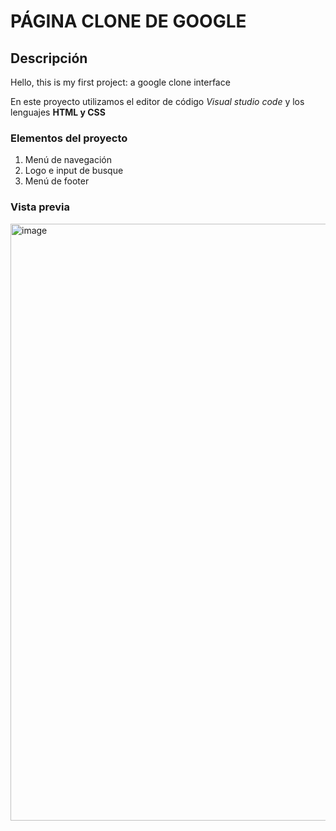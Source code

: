 # PÁGINA CLONE DE GOOGLE
## Descripción 
Hello, this is my first project: a google clone interface

En este proyecto utilizamos el editor de código *Visual studio code* y los lenguajes **HTML y CSS**

### Elementos del proyecto
<ol>
  <li>Menú de navegación</li>
  <li>Logo e input de busque</li>
  <li>Menú de footer</li>
</ol>

### Vista previa
<img width="955" alt="image" src="https://github.com/Gabriela1213/google-clon/assets/151886321/a5aec217-1ade-404a-aedb-a8b8248f5f08">





